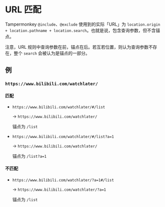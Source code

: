 # URL 匹配

Tampermonkey `@include`、`@exclude` 使用到的实际「URL」为 `location.origin + location.pathname + location.search`。也就是说，包含查询参数，但不含锚点。

注意，URL 规则中查询参数在前，锚点在后。若互若位置，则认为查询参数不存在，整个 `search` 会被认为是锚点的一部分。

## 例

### `https://www.bilibili.com/watchlater/`

#### 匹配

* `https://www.bilibili.com/watchlater/#/list`

  -> `https://www.bilibili.com/watchlater/`

  锚点为 `/list`

* `https://www.bilibili.com/watchlater/#/list?a=1`

  -> `https://www.bilibili.com/watchlater/`

  锚点为 `/list?a=1`

#### 不匹配

* `https://www.bilibili.com/watchlater/?a=1#/list`

  -> `https://www.bilibili.com/watchlater/?a=1`

  锚点为 `/list`
